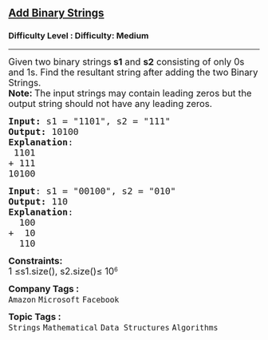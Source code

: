 <h2><a href="https://www.geeksforgeeks.org/problems/add-binary-strings3805/1?page=1&category=Strings&status=solved&sortBy=submissions">Add Binary Strings</a></h2><h3>Difficulty Level : Difficulty: Medium</h3><hr><div class="problems_problem_content__Xm_eO"><p><span style="font-size: 18px;">Given two binary strings<strong> s1</strong> and <strong>s2</strong> consisting of only 0s and 1s. Find the resultant string after adding the two Binary Strings.<br><strong>Note:&nbsp;</strong>The input strings may contain leading zeros but the output string should not have any leading zeros.</span></p>
<pre><span style="font-size: 18px;"><strong>Input: </strong>s1 = "1101", s2 = "111"
<strong>Output:</strong> 10100
<strong>Explanation</strong>:
&nbsp;1101
+&nbsp;111
10100</span>
</pre>
<pre><span style="font-size: 18px;"><strong>Input</strong>: s1 = "00100", s2 = "010"
<strong>Output:</strong> 110
<strong>Explanation</strong>: 
  100
+  10
&nbsp; 110</span>
</pre>
<p><span style="font-size: 18px;"><strong>Constraints:</strong></span><br><span style="font-size: 18px;">1 ≤</span><span style="font-size: 18px;">s1.size(), s2.size()</span><span style="font-size: 18px;">≤ 10</span><sup>6</sup></p></div><p><span style=font-size:18px><strong>Company Tags : </strong><br><code>Amazon</code>&nbsp;<code>Microsoft</code>&nbsp;<code>Facebook</code>&nbsp;<br><p><span style=font-size:18px><strong>Topic Tags : </strong><br><code>Strings</code>&nbsp;<code>Mathematical</code>&nbsp;<code>Data Structures</code>&nbsp;<code>Algorithms</code>&nbsp;